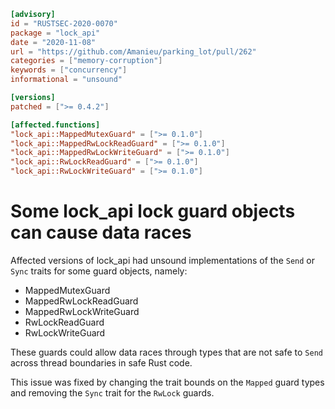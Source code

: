 ```toml
[advisory]
id = "RUSTSEC-2020-0070"
package = "lock_api"
date = "2020-11-08"
url = "https://github.com/Amanieu/parking_lot/pull/262"
categories = ["memory-corruption"]
keywords = ["concurrency"]
informational = "unsound"

[versions]
patched = [">= 0.4.2"]

[affected.functions]
"lock_api::MappedMutexGuard" = [">= 0.1.0"]
"lock_api::MappedRwLockReadGuard" = [">= 0.1.0"]
"lock_api::MappedRwLockWriteGuard" = [">= 0.1.0"]
"lock_api::RwLockReadGuard" = [">= 0.1.0"]
"lock_api::RwLockWriteGuard" = [">= 0.1.0"]
```

# Some lock_api lock guard objects can cause data races

Affected versions of lock_api had unsound implementations of the `Send` or
`Sync` traits for some guard objects, namely:

* MappedMutexGuard
* MappedRwLockReadGuard
* MappedRwLockWriteGuard
* RwLockReadGuard
* RwLockWriteGuard

These guards could allow data races through types that are not safe to `Send`
across thread boundaries in safe Rust code.

This issue was fixed by changing the trait bounds on the `Mapped` guard types
and removing the `Sync` trait for the `RwLock` guards.
